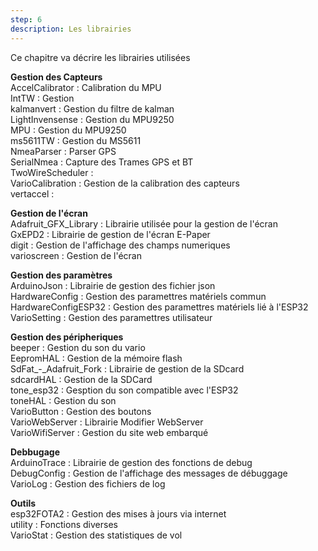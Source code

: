 ```yaml
---
step: 6
description: Les librairies
---
```


Ce chapitre va décrire les librairies utilisées

**Gestion des Capteurs**      
AccelCalibrator :         Calibration du MPU     
IntTW :                   Gestion    
kalmanvert :              Gestion du filtre de kalman    
LightInvensense :         Gestion du MPU9250    
MPU :                     Gestion du MPU9250   
ms5611TW :                Gestion du MS5611    
NmeaParser :              Parser GPS    
SerialNmea :              Capture des Trames GPS et BT  
TwoWireScheduler :       
VarioCalibration :        Gestion de la calibration des capteurs   
vertaccel :       
    
**Gestion de l'écran**      
Adafruit_GFX_Library :    Librairie utilisée pour la gestion de l'écran      
GxEPD2 :									Librairie de gestion de l'écran E-Paper  
digit :                   Gestion de l'affichage des champs numeriques  
varioscreen :             Gestion de l'écran                
  
**Gestion des paramètres**      
ArduinoJson :             Librairie de gestion des fichier json     
HardwareConfig :	        Gestion des paramettres matériels commun           
HardwareConfigESP32 :	    Gestion des paramettres matériels lié à l'ESP32          
VarioSetting :            Gestion des paramettres utilisateur          
 
**Gestion des péripheriques**    
beeper :                  Gestion du son du vario     
EepromHAL	:							  Gestion de la mémoire flash    
SdFat_-_Adafruit_Fork :   Librairie de gestion de la SDcard    
sdcardHAL :								Gestion de la SDCard     
tone_esp32 :              Gesption du son compatible avec l'ESP32        
toneHAL :                 Gestion du son   
VarioButton :             Gestion des boutons       
VarioWebServer :          Librairie Modifier WebServer      
VarioWifiServer :         Gestion du site web embarqué             
 
**Debbugage**      
ArduinoTrace :            Librairie de gestion des fonctions de debug          
DebugConfig :	            Gestion de l'affichage des messages de débuggage  
VarioLog :                Gestion des fichiers de log        

**Outils**      
esp32FOTA2 :              Gestion des mises à jours via internet    
utility :                 Fonctions diverses     
VarioStat :               Gestion des statistiques de vol        